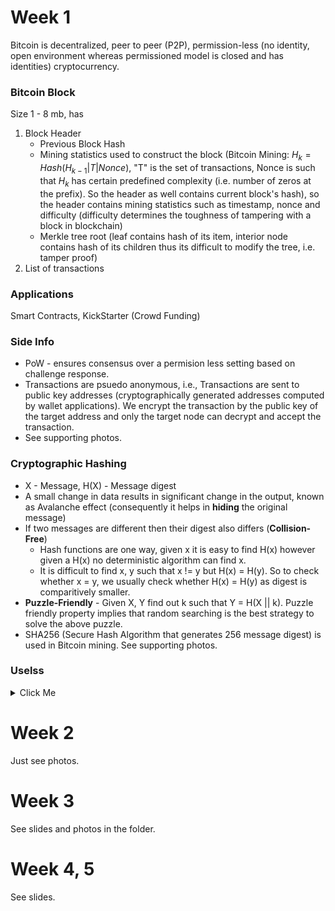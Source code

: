 # Week 1

Bitcoin is decentralized, peer to peer (P2P), permission-less (no identity, open environment whereas permissioned model is closed and has identities) cryptocurrency.

### Bitcoin Block
Size 1 - 8 mb, has 
1. Block Header
   * Previous Block Hash 
   * Mining statistics used to construct the block (Bitcoin Mining: $H_k = Hash (H_{k - 1} | T | Nonce)$, "T" is the set of transactions, Nonce is such that $H_k$ has certain predefined complexity (i.e. number of zeros at the prefix). So the header as well contains current block's hash), so the header contains mining statistics such as timestamp, nonce and difficulty (difficulty determines the toughness of tampering with a block in blockchain) 
   * Merkle tree root (leaf contains hash of its item, interior node contains hash of its children thus its difficult to modify the tree, i.e. tamper proof)
2. List of transactions

### Applications
Smart Contracts, KickStarter (Crowd Funding)

### Side Info
* PoW - ensures consensus over a permision less setting based on challenge response.
* Transactions are psuedo anonymous, i.e., Transactions are sent to public key addresses (cryptographically generated addresses computed by wallet applications). We encrypt the transaction by the public key of the target address and only the target node can decrypt and accept the transaction.
* See supporting photos.
### Cryptographic Hashing
* X - Message, H(X) - Message digest
* A small change in data results in significant change in the output, known as Avalanche effect (consequently it helps in **hiding** the original message)
* If two messages are different then their digest also differs (**Collision-Free**)
	* Hash functions are one way, given x it is easy to find H(x) however given a H(x) no deterministic algorithm can find x.
	* It is difficult to find x, y such that x != y but H(x) = H(y). So to check whether x = y, we usually check whether H(x) = H(y) as digest is comparitively smaller.
* **Puzzle-Friendly** - Given X, Y find out k such that Y = H(X || k). Puzzle friendly property implies that random searching is the best strategy to solve the above puzzle.
* SHA256 (Secure Hash Algorithm that generates 256 message digest) is used in Bitcoin mining. See supporting photos. 

### Uselss
<details><summary>Click Me</summary>
<p>
Every peer maintains a local copy of the block chain, Requirements:
1. All the replicas need to be updated with the last mined block
2. All the replicas need to be consistent (copies need to be exactly similar)
</p>
</details>

# Week 2
Just see photos.

# Week 3
See slides and photos in the folder.

# Week 4, 5
See slides.